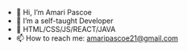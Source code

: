- 👋 Hi, I’m Amari Pascoe
- 👀 I’m a self-taught Developer
- 🌱 HTML/CSS/JS/REACT/JAVA
- 📫 How to reach me: amaripascoe21@gmail.com

<!---
CodingTurtle18/CodingTurtle18 is a ✨ special ✨ repository because its `README.md` (this file) appears on your GitHub profile.
You can click the Preview link to take a look at your changes.
--->
